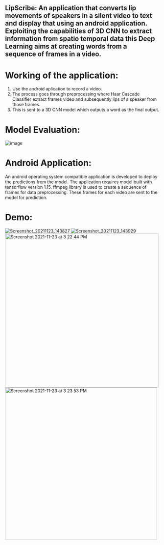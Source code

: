 ## LipScribe: An application that converts lip movements of speakers in a silent video to text and display that using an android application. Exploiting the capabilities of 3D CNN to extract information from spatio temporal data this Deep Learning aims at creating words from a sequence of frames in a video.

# Working of the application:
1. Use the android aplication to record a video.
2. The process goes through preprocessing where Haar Cascade Classifier extract frames video and subsequently lips of a speaker from those frames.
3. This is sent to a 3D CNN model which outputs a word as the final output.

# Model Evaluation:

![image](https://user-images.githubusercontent.com/10840984/143726926-f397b1ab-b195-4f4a-b50c-6edc0cf80a54.png)


# Android Application:
An android operating system compatible application is developed to deploy the predictions from the model. The application requires model built with tensorflow version 1.15. ffmpeg library is used to create a sequence of frames for data preprocessing. These frames for each video are sent to the model for prediction. 

# Demo:
![Screenshot_20211123_143827](https://user-images.githubusercontent.com/10840984/143726831-a7cdd624-aadd-458f-a1a0-2990a318baf1.png)
![Screenshot_20211123_143929](https://user-images.githubusercontent.com/10840984/143726841-f88224b0-c95f-4cfd-8051-e5c55b899091.png)
<img width="501" alt="Screenshot 2021-11-23 at 3 22 44 PM" src="https://user-images.githubusercontent.com/10840984/143726901-604f68d9-ccca-474f-935f-caefc8b7b2d6.png">
<img width="496" alt="Screenshot 2021-11-23 at 3 23 53 PM" src="https://user-images.githubusercontent.com/10840984/143726904-89e8b691-b5a8-42fe-85b5-4af4f2e5ff24.png">
